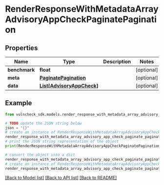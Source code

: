 # RenderResponseWithMetadataArrayAdvisoryAppCheckPaginatePagination


## Properties

Name | Type | Description | Notes
------------ | ------------- | ------------- | -------------
**benchmark** | **float** |  | [optional] 
**meta** | [**PaginatePagination**](PaginatePagination.md) |  | [optional] 
**data** | [**List[AdvisoryAppCheck]**](AdvisoryAppCheck.md) |  | [optional] 

## Example

```python
from vulncheck_sdk.models.render_response_with_metadata_array_advisory_app_check_paginate_pagination import RenderResponseWithMetadataArrayAdvisoryAppCheckPaginatePagination

# TODO update the JSON string below
json = "{}"
# create an instance of RenderResponseWithMetadataArrayAdvisoryAppCheckPaginatePagination from a JSON string
render_response_with_metadata_array_advisory_app_check_paginate_pagination_instance = RenderResponseWithMetadataArrayAdvisoryAppCheckPaginatePagination.from_json(json)
# print the JSON string representation of the object
print(RenderResponseWithMetadataArrayAdvisoryAppCheckPaginatePagination.to_json())

# convert the object into a dict
render_response_with_metadata_array_advisory_app_check_paginate_pagination_dict = render_response_with_metadata_array_advisory_app_check_paginate_pagination_instance.to_dict()
# create an instance of RenderResponseWithMetadataArrayAdvisoryAppCheckPaginatePagination from a dict
render_response_with_metadata_array_advisory_app_check_paginate_pagination_from_dict = RenderResponseWithMetadataArrayAdvisoryAppCheckPaginatePagination.from_dict(render_response_with_metadata_array_advisory_app_check_paginate_pagination_dict)
```
[[Back to Model list]](../README.md#documentation-for-models) [[Back to API list]](../README.md#documentation-for-api-endpoints) [[Back to README]](../README.md)


